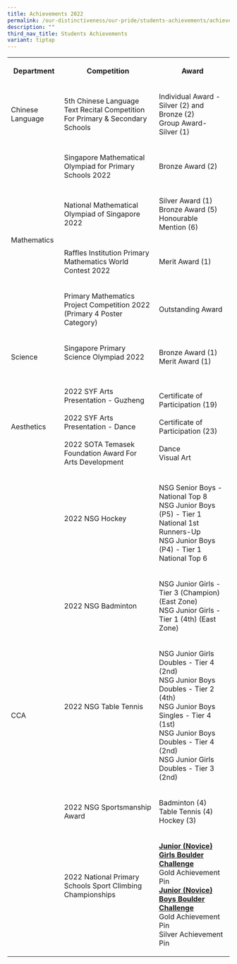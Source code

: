 ```yaml
---
title: Achievements 2022
permalink: /our-distinctiveness/our-pride/students-achievements/achievements-2022/
description: ""
third_nav_title: Students Achievements
variant: tiptap
---
```

<table style="minWidth: 75px">
<colgroup>
<col>
<col>
<col>
</colgroup>
<tbody>
<tr>
<th rowspan="1" colspan="1">
<p><strong>Department</strong>
</p>
</th>
<th rowspan="1" colspan="1">
<p><strong>Competition</strong>
</p>
</th>
<th rowspan="1" colspan="1">
<p><strong>Award</strong>
</p>
</th>
</tr>
<tr>
<td rowspan="1" colspan="1">
<p>Chinese Language</p>
</td>
<td rowspan="1" colspan="1">
<p>5th Chinese Language Text Recital Competition For Primary &amp; Secondary
Schools</p>
</td>
<td rowspan="1" colspan="1">
<p>Individual Award - Silver (2) and Bronze (2)
<br>Group Award- Silver (1)</p>
</td>
</tr>
<tr>
<td rowspan="4" colspan="1">
<p>Mathematics</p>
</td>
<td rowspan="1" colspan="1">
<p>Singapore Mathematical Olympiad for Primary Schools 2022</p>
</td>
<td rowspan="1" colspan="1">
<p>Bronze Award (2)</p>
</td>
</tr>
<tr>
<td rowspan="1" colspan="1">
<p>National Mathematical Olympiad of Singapore 2022
<br>
</p>
</td>
<td rowspan="1" colspan="1">
<p>Silver Award (1)
<br>Bronze Award (5)
<br>Honourable Mention (6)</p>
</td>
</tr>
<tr>
<td rowspan="1" colspan="1">
<p>Raffles Institution Primary Mathematics World Contest 2022</p>
</td>
<td rowspan="1" colspan="1">
<p>Merit Award (1)</p>
</td>
</tr>
<tr>
<td rowspan="1" colspan="1">
<p>Primary Mathematics Project Competition 2022 (Primary 4 Poster Category)</p>
</td>
<td rowspan="1" colspan="1">
<p>Outstanding Award</p>
</td>
</tr>
<tr>
<td rowspan="1" colspan="1">
<p>Science</p>
</td>
<td rowspan="1" colspan="1">
<p>Singapore Primary Science Olympiad 2022
<br>
<br>
</p>
</td>
<td rowspan="1" colspan="1">
<p>Bronze Award (1)
<br>Merit Award (1)</p>
</td>
</tr>
<tr>
<td rowspan="1" colspan="1">
<p>Aesthetics</p>
</td>
<td rowspan="1" colspan="1">
<p>2022 SYF Arts Presentation - Guzheng
<br>
<br>2022 SYF Arts Presentation - Dance
<br>
<br>2022 SOTA Temasek Foundation Award For Arts Development</p>
</td>
<td rowspan="1" colspan="1">
<p>Certificate of Participation (19)
<br>
<br>Certificate of Participation (23)
<br>
<br>Dance
<br>Visual Art</p>
</td>
</tr>
<tr>
<td rowspan="5" colspan="1">
<p>CCA</p>
</td>
<td rowspan="1" colspan="1">
<p>2022 NSG Hockey
<br>
<br>
</p>
</td>
<td rowspan="1" colspan="1">
<p>NSG Senior Boys - National Top 8
<br>NSG Junior Boys (P5) - Tier 1 National 1st Runners-Up
<br>NSG Junior Boys (P4) - Tier 1 National Top 6</p>
</td>
</tr>
<tr>
<td rowspan="1" colspan="1">
<p>2022 NSG Badminton</p>
</td>
<td rowspan="1" colspan="1">
<p>NSG Junior Girls - Tier 3 (Champion) (East Zone)
<br>NSG Junior Girls - Tier 1 (4th) (East Zone)</p>
</td>
</tr>
<tr>
<td rowspan="1" colspan="1">
<p>2022 NSG Table Tennis
<br>
<br>
<br>
</p>
</td>
<td rowspan="1" colspan="1">
<p>NSG Junior Girls Doubles - Tier 4 (2nd)
<br>NSG Junior Boys Doubles - Tier 2 (4th)
<br>NSG Junior Boys Singles - Tier 4 (1st)
<br>NSG Junior Boys Doubles - Tier 4 (2nd)
<br>NSG Junior Girls Doubles - Tier 3 (2nd)</p>
</td>
</tr>
<tr>
<td rowspan="1" colspan="1">
<p>2022 NSG Sportsmanship Award
<br>
</p>
</td>
<td rowspan="1" colspan="1">
<p>Badminton (4)
<br>Table Tennis (4)
<br>Hockey (3)</p>
</td>
</tr>
<tr>
<td rowspan="1" colspan="1">
<p>2022 National Primary Schools Sport Climbing Championships
<br>
<br>
<br>
</p>
</td>
<td rowspan="1" colspan="1">
<p><strong><u>Junior (Novice) Girls Boulder Challenge</u></strong>
<br>Gold Achievement Pin<strong><u><br>Junior (Novice) Boys Boulder Challenge</u></strong>
<br>Gold Achievement Pin
<br>Silver Achievement Pin</p>
</td>
</tr>
</tbody>
</table>
<p></p>